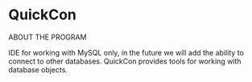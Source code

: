 # QuickCon 

ABOUT THE PROGRAM

IDE for working with MySQL only, in the future we will add the ability to connect to other databases. QuickCon provides tools for working with database objects.
